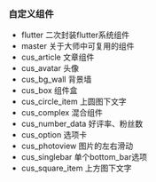 ### 自定义组件

- flutter 二次封装flutter系统组件
- master 关于大师中可复用的组件
- cus_article 文章组件
- cus_avatar 头像
- cus_bg_wall 背景墙
- cus_box 组件盒
- cus_circle_item 上圆图下文字
- cus_complex 混合组件
- cus_number_data 好评率、粉丝数
- cus_option 选项卡 
- cus_photoview 图片的左右滑动
- cus_singlebar 单个bottom_bar选项
- cus_square_item 上方图下文字
